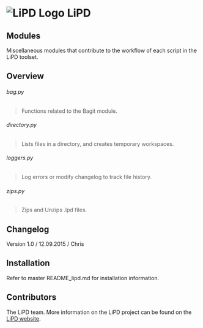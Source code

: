 # ![LiPD Logo](https://www.dropbox.com/s/tnt1d10vwx4zlla/lipd_rm_trans.png?raw=1) LiPD

Modules
------
Miscellaneous modules that contribute to the workflow of each script in the LiPD toolset. 

Overview
------

###### bag.py
>Functions related to the Bagit module.

###### directory.py
> Lists files in a directory, and creates temporary workspaces.

###### loggers.py
>Log errors or modify changelog to track file history.

###### zips.py
> Zips and Unzips .lpd files.


Changelog
------
Version 1.0 / 12.09.2015 / Chris

Installation
------
Refer to master README_lipd.md for installation information.

Contributors
------
The LiPD team. More information on the LiPD project can be found on the [LiPD website](www.lipd.net).
